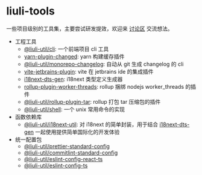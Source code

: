 # liuli-tools

一些项目级别的工具集，主要尝试研发提效，欢迎来 [讨论区](https://github.com/rxliuli/liuli-tools/discussions) 交流想法。

- 工程工具
  - [@liuli-util/cli](https://github.com/rxliuli/liuli-tools/tree/master/apps/liuli-cli): 一个前端项目 cli 工具
  - [yarn-plugin-changed](https://github.com/rxliuli/liuli-tools/tree/master/libs/yarn-plugin-changed): yarn 构建缓存插件
  - [@liuli-util/monorepo-changelog](https://github.com/rxliuli/liuli-tools/tree/master/libs/monorepo-changelog): 自动从 git 生成 changelog 的 cli
  - [vite-jetbrains-plugin](https://github.com/rxliuli/liuli-tools/tree/master/jetbrains-plugins/vite-jetbrains-plugin): vite 在 jetbrains ide 的集成插件
  - [i18next-dts-gen](https://github.com/rxliuli/liuli-tools/tree/master/libs/i18next-dts-gen/README.ZH_CN.md): i18next 类型定义生成器
  - [rollup-plugin-worker-threads](https://github.com/rxliuli/liuli-tools/tree/master/libs/rollup-plugin-worker-threads/README.ZH_CN.md): rollup 捆绑 nodejs worker_threads 的插件
  - [@liuli-util/rollup-plugin-tar](https://github.com/rxliuli/liuli-tools/tree/master/libs/rollup-plugin-tar): rollup 打包 tar 压缩包的插件
  - [@liuli-util/shell](https://github.com/rxliuli/liuli-tools/tree/master/apps/shell): 一个 unix 常用命令的实现
- 函数依赖库
  - [@liuli-util/i18next-util](https://github.com/rxliuli/liuli-tools/tree/master/libs/i18next-util/README.ZH_CN.md): 对 i18next 的简单封装，用于结合 [i18next-dts-gen](https://github.com/rxliuli/liuli-tools/tree/master/libs/i18next-dts-gen/README.ZH_CN.md) 一起使用提供简单国际化的开发体验
- 统一配置包
  - [@liuli-util/prettier-standard-config](https://github.com/rxliuli/liuli-tools/tree/master/libs/prettier-standard-config)
  - [@liuli-util/commitlint-standard-config](https://github.com/rxliuli/liuli-tools/tree/master/libs/commitlint-standard-config)
  - [@liuli-util/eslint-config-react-ts](https://github.com/rxliuli/liuli-tools/tree/master/libs/eslint-config-react-ts)
  - [@liuli-util/eslint-config-ts](https://github.com/rxliuli/liuli-tools/tree/master/libs/eslint-config-ts)
